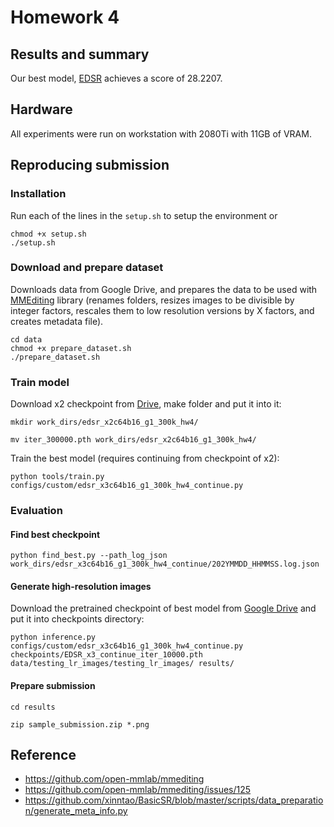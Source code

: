 # Homework 4

## Results and summary

Our best model, [EDSR](https://arxiv.org/abs/1707.02921)
achieves a score of 28.2207.

## Hardware

All experiments were run on workstation with 2080Ti with 11GB of VRAM.

## Reproducing submission

### Installation

Run each of the lines in the `setup.sh` to setup the environment or 
```
chmod +x setup.sh
./setup.sh
```

### Download and prepare dataset

Downloads data from Google Drive, and prepares the data to be used with 
[MMEditing](https://github.com/open-mmlab/mmediting/) library (renames
folders, resizes images to be divisible by integer factors, rescales them
to low resolution versions by X factors, and creates metadata file).
```
cd data
chmod +x prepare_dataset.sh
./prepare_dataset.sh
```

### Train model

Download x2 checkpoint from [Drive](https://drive.google.com/file/d/16iqzbRvmzv-m3xm8GEx0EIVfIe0N48U0/view?usp=sharing), 
make folder and put it into it:

`mkdir work_dirs/edsr_x2c64b16_g1_300k_hw4/`

`mv iter_300000.pth work_dirs/edsr_x2c64b16_g1_300k_hw4/`

Train the best model (requires continuing from checkpoint of x2):

`python tools/train.py configs/custom/edsr_x3c64b16_g1_300k_hw4_continue.py`

### Evaluation

#### Find best checkpoint

`python find_best.py --path_log_json work_dirs/edsr_x3c64b16_g1_300k_hw4_continue/202YMMDD_HHMMSS.log.json`

#### Generate high-resolution images

Download the pretrained checkpoint of best model from 
[Google Drive](https://drive.google.com/file/d/1XDDpbUlhBlDT4vl3sHlqLQo7Fsc3Da7N/view?usp=sharing)
and put it into checkpoints directory:

`python inference.py configs/custom/edsr_x3c64b16_g1_300k_hw4_continue.py checkpoints/EDSR_x3_continue_iter_10000.pth data/testing_lr_images/testing_lr_images/ results/`

#### Prepare submission

`cd results`

`zip sample_submission.zip *.png`

## Reference
* <https://github.com/open-mmlab/mmediting>
* <https://github.com/open-mmlab/mmediting/issues/125>
* <https://github.com/xinntao/BasicSR/blob/master/scripts/data_preparation/generate_meta_info.py>
